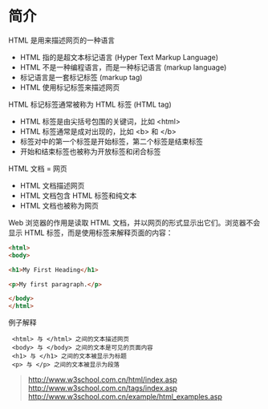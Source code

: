 <!-- README.md --- 
;; 
;; Description: 
;; Author: Hongyi Wu(吴鸿毅)
;; Email: wuhongyi@qq.com 
;; Created: 五 6月 16 16:48:30 2017 (+0800)
;; Last-Updated: 五 6月 16 17:01:52 2017 (+0800)
;;           By: Hongyi Wu(吴鸿毅)
;;     Update #: 1
;; URL: http://wuhongyi.cn -->


# 简介

HTML 是用来描述网页的一种语言  
- HTML 指的是超文本标记语言 (Hyper Text Markup Language)
- HTML 不是一种编程语言，而是一种标记语言 (markup language)
- 标记语言是一套标记标签 (markup tag)
- HTML 使用标记标签来描述网页


HTML 标记标签通常被称为 HTML 标签 (HTML tag)  
- HTML 标签是由尖括号包围的关键词，比如 \<html\>
- HTML 标签通常是成对出现的，比如 \<b\> 和 \</b\>
- 标签对中的第一个标签是开始标签，第二个标签是结束标签
- 开始和结束标签也被称为开放标签和闭合标签


HTML 文档 = 网页  
- HTML 文档描述网页
- HTML 文档包含 HTML 标签和纯文本
- HTML 文档也被称为网页

Web 浏览器的作用是读取 HTML 文档，并以网页的形式显示出它们。浏览器不会显示 HTML 标签，而是使用标签来解释页面的内容：

```html
<html>
<body>

<h1>My First Heading</h1>

<p>My first paragraph.</p>

</body>
</html>
```

例子解释   
```text
 <html> 与 </html> 之间的文本描述网页
 <body> 与 </body> 之间的文本是可见的页面内容
 <h1> 与 </h1> 之间的文本被显示为标题
 <p> 与 </p> 之间的文本被显示为段落
```



> http://www.w3school.com.cn/html/index.asp
> http://www.w3school.com.cn/tags/index.asp
> http://www.w3school.com.cn/example/html_examples.asp

<!-- README.md ends here -->
